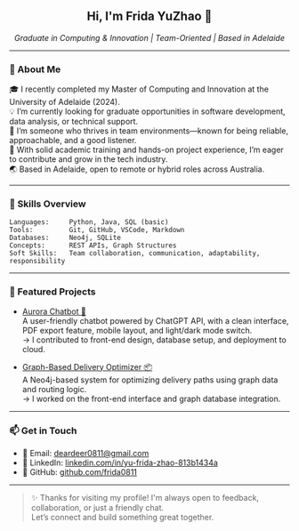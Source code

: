 
<h2 align="center">Hi, I'm Frida YuZhao 👋</h2>
<p align="center">
  <em>Graduate in Computing & Innovation | Team-Oriented | Based in Adelaide</em>
</p>

---

### 💼 About Me

🎓 I recently completed my Master of Computing and Innovation at the University of Adelaide (2024).  
💡 I’m currently looking for graduate opportunities in software development, data analysis, or technical support.  
🤝 I’m someone who thrives in team environments—known for being reliable, approachable, and a good listener.  
📢 With solid academic training and hands-on project experience, I’m eager to contribute and grow in the tech industry.  
🌏 Based in Adelaide, open to remote or hybrid roles across Australia.

---

### 🧰 Skills Overview

```text
Languages:     Python, Java, SQL (basic)
Tools:         Git, GitHub, VSCode, Markdown
Databases:     Neo4j, SQLite
Concepts:      REST APIs, Graph Structures
Soft Skills:   Team collaboration, communication, adaptability, responsibility
```

---

### 🚀 Featured Projects

- [Aurora Chatbot 💬](https://github.com/frida0811/aurora-chatbot)  
  A user-friendly chatbot powered by ChatGPT API, with a clean interface, PDF export feature, mobile layout, and light/dark mode switch.  
  → I contributed to front-end design, database setup, and deployment to cloud.

- [Graph-Based Delivery Optimizer 📦](https://github.com/frida0811/Graph-Based-Delivery-Optimizer)  
  A Neo4j-based system for optimizing delivery paths using graph data and routing logic.  
  → I worked on the front-end interface and graph database integration.

---

### 📫 Get in Touch

- 📧 Email: deardeer0811@gmail.com  
- 💼 LinkedIn: [linkedin.com/in/yu-frida-zhao-813b1434a](https://www.linkedin.com/in/yu-frida-zhao-813b1434a/)  
- 🌟 GitHub: [github.com/frida0811](https://github.com/frida0811)

---

> ✨ Thanks for visiting my profile! I'm always open to feedback, collaboration, or just a friendly chat.  
> Let’s connect and build something great together.
